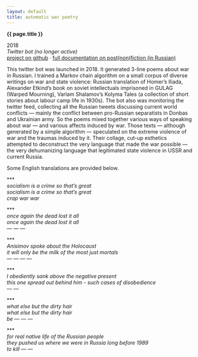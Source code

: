 ```yaml
---
layout: default
title: automatic war poetry
---
```


**{{ page.title }}**

2018\
_Twitter bot (no longer active)_\
[project on github](https://github.com/netkachevhum/homework/tree/new_branch/final%20project%202018%20twitter%20bot) · [full documentation on post(non)fiction (in Russian)](https://postnonfiction.org/projects/armylyr/)

This twitter bot was launched in 2018. It generated 3-line poems about war in Russian. I trained a Markov chain algorithm on a small corpus of diverse writings on war and state violence: Russian translation of Homer’s Iliada, Alexander Etkind’s book on soviet intellectuals imprisoned in GULAG (Warped Mourning), Varlam Shalamov’s Kolyma Tales (a collection of short stories about labour camp life in 1930s). The bot also was monitoring the twitter feed, collecting all the Russian tweets discussing current world conflicts — mainly the conflict between pro-Russian separatists in Donbas and Ukrainian army. So the poems mixed together various ways of speaking about war — and various affects induced by war. Those texts — although generated by a simple algorithm — speculated on the extreme violence of war and the traumas induced by it. Their collage, cut-up esthetics attempted to deconstruct the very language that made the war possible — the very dehumanizing language that legitimated state violence in USSR and current Russia. 

Some English translations are provided below. 

\*\*\*\
_socialism is a crime so that’s great\
socialism is a crime so that’s great\
crap war war_

\*\*\*\
_once again the dead lost it all\
once again the dead lost it all\
— — —_

\*\*\*\
_Anisimov spoke about the Holocaust\
it will only be the milk of the most just mortals\
— — — —_

\*\*\*\
_I obediently sank above the negative present\
this one spread out behind him - such cases of disobedience\
— —_

\*\*\*\
_what else but the dirty hair_\
_what else but the dirty hair_\
_be_ — — —

\*\*\*\
_for real native life of the Russian people\
they pushed us where we were in Russia long before 1989\
to kill — —_
